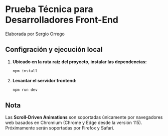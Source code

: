 # Prueba Técnica para Desarrolladores Front-End

Elaborada por Sergio Orrego

## Configración y ejecución local

1. **Ubicado en la ruta raíz del proyecto, instalar las dependencias:**

   ```sh
   npm install
   ```

1. **Levantar el servidor frontend:**
   ```sh
   npm run dev
   ```

## Nota

Las **Scroll-Driven Animations** son soportadas únicamente por navegadores web basados en Chromium (Chrome y Edge desde la versión 115). Próximamente serán soportadas por Firefox y Safari.
